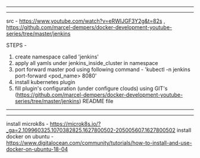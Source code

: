 ---------------------------------------------------------------------------------------
---------------------------------------------------------------------------------------
src - https://www.youtube.com/watch?v=eRWIJGF3Y2g&t=82s , https://github.com/marcel-dempers/docker-development-youtube-series/tree/master/jenkins


STEPS - 
1. create namespace called 'jenkins'
2. apply all yamls under jenkins_inside_cluster in namespace
3. port forward master pod using following command - 'kubectl -n jenkins port-forward <pod_name> 8080'
4. install kubernetes plugin
5. fill plugin's configuration (under configure clouds) using GIT's (https://github.com/marcel-dempers/docker-development-youtube-series/tree/master/jenkins) README file
---------------------------------------------------------------------------------------
---------------------------------------------------------------------------------------

install microk8s - https://microk8s.io/?_ga=2.109960325.1070382825.1627800502-205005607.1627800502
install docker on ubuntu - https://www.digitalocean.com/community/tutorials/how-to-install-and-use-docker-on-ubuntu-18-04

